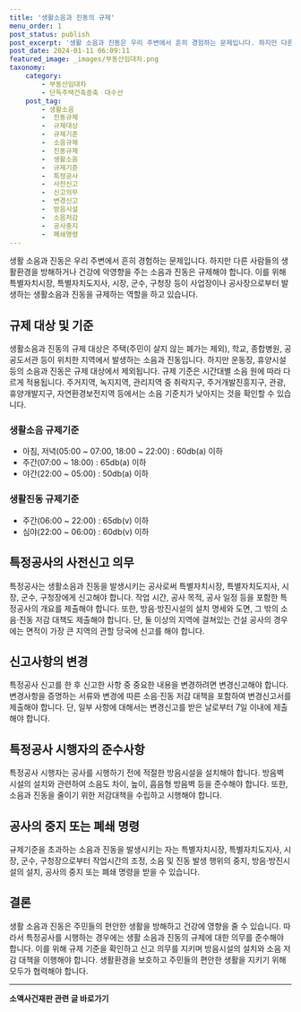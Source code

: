```yaml
---
title: '생활소음과 진동의 규제'
menu_order: 1
post_status: publish
post_excerpt: '생활 소음과 진동은 우리 주변에서 흔히 경험하는 문제입니다. 하지만 다른 사람들의 생활환경을 방해하거나 건강에 악영향을 주는 소음과 진동은 규제해야 합니다. 이를 위해 특별자치시장, 특별자치도지사, 시장, 군수, 구청장 등이 사업장이나 공사장으로부터 발생하는 생활소음과 진동을 규제하는 역할을 하고 있습니다.'
post_date: 2024-01-11 06:09:11
featured_image: _images/부동산임대차.png
taxonomy:
    category:
        - 부동산임대차
        - 단독주택건축증축ㆍ대수선
    post_tag:
        - 생활소음
        -  진동규제
        -  규제대상
        -  규제기준
        -  소음규제
        -  진동규제
        -  생활소음
        -  규제기준
        -  특정공사
        -  사전신고
        -  신고의무
        -  변경신고
        -  방음시설
        -  소음저감
        -  공사중지
        -  폐쇄명령
---
```



생활 소음과 진동은 우리 주변에서 흔히 경험하는 문제입니다. 하지만 다른 사람들의 생활환경을 방해하거나 건강에 악영향을 주는 소음과 진동은 규제해야 합니다. 이를 위해 특별자치시장, 특별자치도지사, 시장, 군수, 구청장 등이 사업장이나 공사장으로부터 발생하는 생활소음과 진동을 규제하는 역할을 하고 있습니다. 

## 규제 대상 및 기준
생활소음과 진동의 규제 대상은 주택(주민이 살지 않는 폐가는 제외), 학교, 종합병원, 공공도서관 등이 위치한 지역에서 발생하는 소음과 진동입니다. 하지만 운동장, 휴양시설 등의 소음과 진동은 규제 대상에서 제외됩니다. 규제 기준은 시간대별 소음 원에 따라 다르게 적용됩니다. 주거지역, 녹지지역, 관리지역 중 취락지구, 주거개발진흥지구, 관광, 휴양개발지구, 자연환경보전지역 등에서는 소음 기준치가 낮아지는 것을 확인할 수 있습니다. 

### 생활소음 규제기준
- 아침, 저녁(05:00 ~ 07:00, 18:00 ~ 22:00) : 60db(a) 이하
- 주간(07:00 ~ 18:00) : 65db(a) 이하
- 야간(22:00 ~ 05:00) : 50db(a) 이하

### 생활진동 규제기준
- 주간(06:00 ~ 22:00) : 65db(v) 이하
- 심야(22:00 ~ 06:00) : 60db(v) 이하

## 특정공사의 사전신고 의무
특정공사는 생활소음과 진동을 발생시키는 공사로써 특별자치시장, 특별자치도지사, 시장, 군수, 구청장에게 신고해야 합니다. 작업 시간, 공사 목적, 공사 일정 등을 포함한 특정공사의 개요를 제출해야 합니다. 또한, 방음·방진시설의 설치 명세와 도면, 그 밖의 소음·진동 저감 대책도 제출해야 합니다. 단, 둘 이상의 지역에 걸쳐있는 건설 공사의 경우에는 면적이 가장 큰 지역의 관할 당국에 신고를 해야 합니다.

## 신고사항의 변경
특정공사 신고를 한 후 신고한 사항 중 중요한 내용을 변경하려면 변경신고해야 합니다. 변경사항을 증명하는 서류와 변경에 따른 소음·진동 저감 대책을 포함하여 변경신고서를 제출해야 합니다. 단, 일부 사항에 대해서는 변경신고를 받은 날로부터 7일 이내에 제출해야 합니다.

## 특정공사 시행자의 준수사항
특정공사 시행자는 공사를 시행하기 전에 적절한 방음시설을 설치해야 합니다. 방음벽 시설의 설치와 관련하여 소음도 차이, 높이, 흡음형 방음벽 등을 준수해야 합니다. 또한, 소음과 진동을 줄이기 위한 저감대책을 수립하고 시행해야 합니다.

## 공사의 중지 또는 폐쇄 명령
규제기준을 초과하는 소음과 진동을 발생시키는 자는 특별자치시장, 특별자치도지사, 시장, 군수, 구청장으로부터 작업시간의 조정, 소음 및 진동 발생 행위의 중지, 방음·방진시설의 설치, 공사의 중지 또는 폐쇄 명령을 받을 수 있습니다.

## 결론
생활 소음과 진동은 주민들의 편안한 생활을 방해하고 건강에 영향을 줄 수 있습니다. 따라서 특정공사를 시행하는 경우에는 생활 소음과 진동의 규제에 대한 의무를 준수해야 합니다. 이를 위해 규제 기준을 확인하고 신고 의무를 지키며 방음시설의 설치와 소음 저감 대책을 이행해야 합니다. 생활환경을 보호하고 주민들의 편안한 생활을 지키기 위해 모두가 협력해야 합니다.
<!-- wp:separator -->
<hr class="wp-block-separator has-alpha-channel-opacity"/>
<!-- /wp:separator -->

<!-- wp:group {"backgroundColor":"base","layout":{"type":"constrained"}} -->
<div class="wp-block-group has-base-background-color has-background"><!-- wp:paragraph {"align":"center","fontSize":"medium"} -->
<p class="has-text-align-center has-large-font-size"><strong>소액사건재판 관련 글 바로가기</strong></p>
<!-- /wp:paragraph -->


<!-- wp:latest-posts
{"categories":[{"id":14756,"count":19,"description":"","link":"https://uknowlaw.com/category/%ec%86%8c%ec%95%a1%ec%82%ac%ea%b1%b4%ec%9e%ac%ed%8c%90/","name":"소액사건재판","slug":"소액사건재판","taxonomy":"category","parent":0,"meta":[],"_links":{"self":[{"href":"https://uknowlaw.com/wp-json/wp/v2/categories/14756"}],"collection":[{"href":"https://uknowlaw.com/wp-json/wp/v2/categories"}],"about":[{"href":"https://uknowlaw.com/wp-json/wp/v2/taxonomies/category"}],"wp:post_type":[{"href":"https://uknowlaw.com/wp-json/wp/v2/posts?categories=14756"}],"curies":[{"name":"wp","href":"https://api.w.org/{rel}","templated":true}]}}],"postsToShow":100,"excerptLength":28,"postLayout":"grid","columns":2,"featuredImageAlign":"left","featuredImageSizeSlug":"large","fontSize":"small"} /--></div>
<!-- /wp:group -->